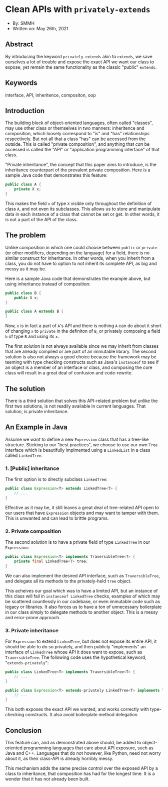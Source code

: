 # Clean APIs with `privately-extends`

- By: SMMH
- Written on: May 26th, 2021

## Abstract

By introducing the keyword `privately-extends` akin to `extends`, we save ourselves a lot of trouble and expose the exact API we want our class to expose, yet remain the same functionality as the classic "public" `extends`.

## Keywords

interface, API, inheritence, compositon, oop

## Introduction

The building block of object-oriented languages, often called "classes", may use other class or themselves in two manners: inheritence and composition, which loosely correspond to "is" and "has" relationships respectively. But not all that a class "has" can be accessed from the outside. This is called "private composition", and anything that _can_ be accessed is called the "API" or "application programming interface" of that class.

"Private inheritance", the concept that this paper aims to introduce, is the inheritance counterpart of the prevalent private composition. Here is a sample Java code that demonstrates this feature:

```java
public class A {
    private X x;
}
```

This makes the field `x` of type `X` visible only throughout the definition of class `A`, and not even its subclasses. This allows us to store and manipulate data in each instance of a class that cannot be set or get. In other words, it is not a part of the API of the class.

## The problem

Unlike composition in which one could choose between `public` or `private` (or other modifiers, depending on the language) for a field, there is no similar construct for inheritance. In other words, when you inherit from a class, you do not have to option to not inherit its complete API, as big and messy as it may be.

Here is a sample Java code that demonstrates the example above, but using inheritance instead of composition:

```java
public class B {
    public X x;
}

public class A extends B {
}
```

Now, `x` is in fact a part of `A`'s API and there is nothing `A` can do about it short of changing `x` to `private` in the definiton of `B`, or privately composing a field `b` of type `B` and using its `x`.

The first solution is not always available since we may inherit from classes that are already compiled or are part of an immutable library. The second solution is also not always a good choice because the framework may be teeming with type checking constructs such as Java's `instanceof` to see if an object is a member of an interface or class, and composing the core class will result in a great deal of confusion and code-rewrite.

## The solution

There is a third solution that solves this API-related problem but unlike the first two solutions, is not readily available in current languages. That solution, is private inheritance.

## An Example in Java

Assume we want to define a new `Expression` class that has a tree-like structure. Sticking to our "best practices", we choose to use our own `Tree` interface which is beautifully implmented using a `LinkedList` in a class called `LinkedTree`.

### 1. [Public] inheritance

The first option is to directly subclass `LinkedTree`:

```java
public class Expression<T> extends LinkedTree<T> {
    // ...
}
```

Effective as it may be, it still leaves a great deal of tree-related API open to our users that have `Expression` objects and may want to tamper with them. This is unwanted and can lead to brittle programs.

### 2. Private composition

The second solution is to have a private field of type `LinkedTree` in our `Expression`:

```java
public class Expression<T> implements TraversibleTree<T> {
    private final LinkedTree<T> tree;
}
```

We can also implement the desired API interface, such as `TraversibleTree`, and delegate all its methods to the privately-held `tree` object.

This acheives our goal which was to have a limited API, but an instance of this class will fail in `instanceof LinkedTree` checks, examples of which may be scattered countlessly in our codebase, or even immutable code such as legacy or libraries. It also forces us to have a ton of unnecessary boilerplate in our class simply to delegate methods to another object. This is a messy and error-prone approach.

### 3. Private inheritance

For `Expression` to extend `LinkedTree`, but does not expose its entire API, it should be able to do so privately, and then publicly "implements" an interface of `LinkedTree` whose API it does want to expose, such as `TraversibleTree`. The following code uses the hypothetical keyword, "`extends-privately`":

```java
public class LinkedTree<T> implements TraversibleTree<T> {
    // ...
}

public class Expression<T> extends-privately LinkedTree<T> implements TraversibleTree<T> {
    // ...
}
```

This both exposes the exact API we wanted, and works correctly with type-checking constructs. It also avoid boilerplate method delegation.

## Conclusion

This feature can, and as demonstrated above should, be added to object-oriented programming languages that care about API exposure, such as Java and C++. Languages that do not however, like Python, need not worry about it, as their class-API is already horribly messy.

This mechanism adds the same precise control over the exposed API by a class to inheritance, that composition has had for the longest time. It is a wonder that it has not already been built.
